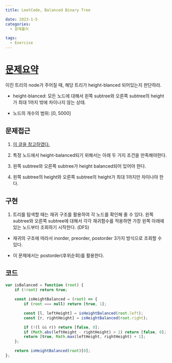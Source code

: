 ```yaml
---
title: LeetCode, Balanced Binary Tree

date: 2023-1-5
categories:
  - 문제풀이

tags:
  - Exercise
---
```


# [문제요약](https://leetcode.com/problems/balanced-binary-tree/description/)

이진 트리의 node가 주어질 때, 해당 트리가 height-blanced 되어있는지 판단하라.

- height-blanced: 모든 노드에 대해서 왼쪽 subtree와 오른쪽 subtree의 height가 최대 1까지 밖에 차이나지 않는 상태.

* 노드의 개수의 범위: [0, 5000]

## 문제접근

1. [이 글을 참고하였다.](https://www.programiz.com/dsa/balanced-binary-tree)

2. 특정 노드에서 height-balanced되기 위해서는 아래 두 가지 조건을 만족해야한다.

1. 왼쪽 subtree와 오른쪽 subtree가 height balanced되어 있어야 한다.
2. 왼쪽 subtree의 height와 오른쪽 subtree의 height가 최대 1까지만 차이나야 한다.

## 구현

1. 트리를 탐색할 때는 재귀 구조를 활용하여 각 노드를 확인해 줄 수 있다. 왼쪽 subtree와 오른쪽 subtree에 대해서 각각 재귀함수를 적용하면 가장 왼쪽 아래에 있는 노드부터 조회하기 시작한다. (DFS)

- 재귀의 구조에 따라서 inorder, preorder, postorder 3가지 방식으로 조회할 수 있다.

- 이 문제에서는 postorder(후위순회)를 활용한다.

## 코드

```javascript
var isBalanced = function (root) {
	if (!root) return true;

	const isHeightBalanced = (root) => {
		if (root === null) return [true, 1];

		const [l, leftHeight] = isHeightBalanced(root.left);
		const [r, rightHeight] = isHeightBalanced(root.right);

		if (!(l && r)) return [false, 0];
		if (Math.abs(leftHeight - rightHeight) > 1) return [false, 0];
		return [true, Math.max(leftHeight, rightHeight) + 1];
	};

	return isHeightBalanced(root)[0];
};
```
